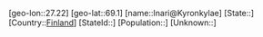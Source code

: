 ﻿---
location: [69.1,27.22]
type: City
tags:
- geo/City


SpocWebEntityId: 31109
isDeleted: false
confidential: public

---
[geo-lon::27.22]
[geo-lat::69.1]
[name::Inari@Kyronkylae]
[State::]
[Country::[Finland](geo/Continent/Europe/Finland.md)]
[StateId::]
[Population::]
[Unknown::]

